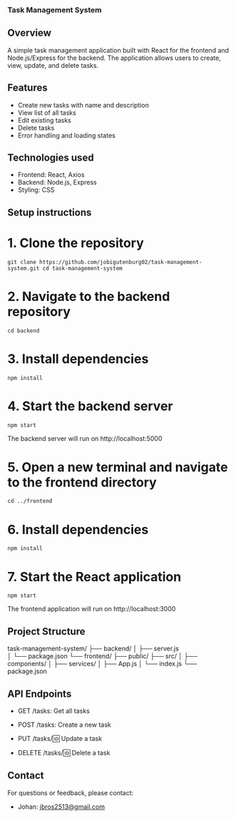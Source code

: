 ### Task Management System

## Overview

A simple task management application built with React for the frontend and Node.js/Express for the backend. The application allows users to create, view, update, and delete tasks.

## Features

- Create new tasks with name and description
- View list of all tasks
- Edit existing tasks
- Delete tasks
- Error handling and loading states

## Technologies used

- Frontend: React, Axios
- Backend: Node.js, Express
- Styling: CSS

## Setup instructions

# 1. Clone the repository

``
git clone https://github.com/jobigutenburg02/task-management-system.git
cd task-management-system
``

# 2. Navigate to the backend repository

``
cd backend
``

# 3. Install dependencies

``
npm install
``

# 4. Start the backend server

``
npm start
``

The backend server will run on http://localhost:5000

# 5. Open a new terminal and navigate to the frontend directory

``
cd ../frontend
``

# 6. Install dependencies

``
npm install
``

# 7. Start the React application

``
npm start
``

The frontend application will run on http://localhost:3000

## Project Structure

task-management-system/
├── backend/
│   ├── server.js    
│   └── package.json
└── frontend/
    ├── public/
    ├── src/
    │   ├── components/
    │   ├── services/
    │   ├── App.js
    │   └── index.js
    └── package.json


## API Endpoints

- GET /tasks: Get all tasks

- POST /tasks: Create a new task

- PUT /tasks/:id: Update a task

- DELETE /tasks/:id: Delete a task


## Contact

For questions or feedback, please contact:

- Johan: [jbros2513@gmail.com](jbros2513@gmail.com)
